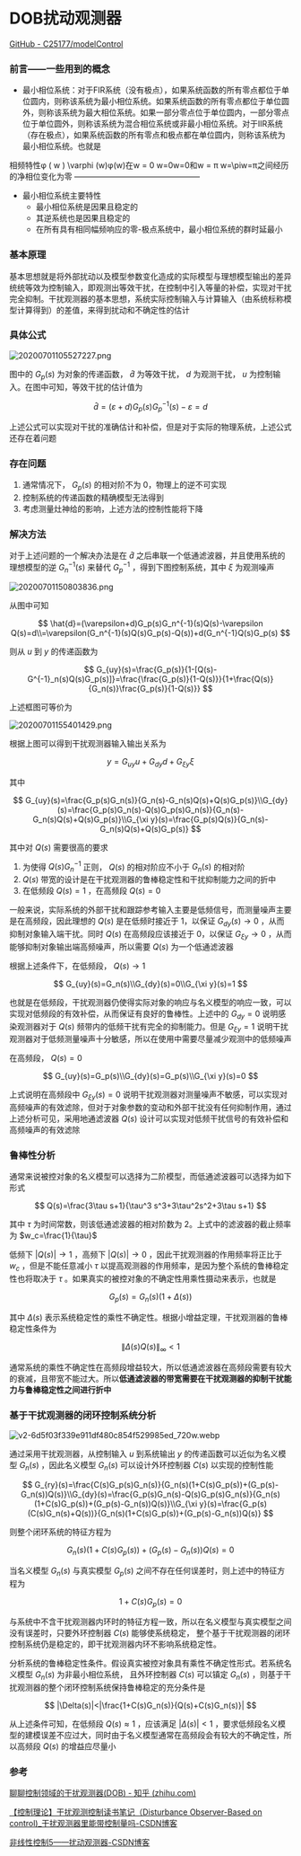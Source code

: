 # DOB扰动观测器

[GitHub - C25177/modelControl](https://github.com/C25177/modelControl)

### 前言——一些用到的概念

- 最小相位系统：对于FIR系统（没有极点），如果系统函数的所有零点都位于单位圆内，则称该系统为最小相位系统。如果系统函数的所有零点都位于单位圆外，则称该系统为最大相位系统。如果一部分零点位于单位圆内，一部分零点位于单位圆外，则称该系统为混合相位系统或非最小相位系统。对于IIR系统（存在极点），如果系统函数的所有零点和极点都在单位圆内，则称该系统为最小相位系统。也就是

相频特性φ ( w ) \varphi (w)φ(w)在w = 0 w=0w=0和w = π w=\piw=π之间经历的净相位变化为零
————————————————

- 最小相位系统主要特性
    - 最小相位系统是因果且稳定的
    - 其逆系统也是因果且稳定的
    - 在所有具有相同幅频响应的零-极点系统中，最小相位系统的群时延最小

### 基本原理

基本思想就是将外部扰动以及模型参数变化造成的实际模型与理想模型输出的差异统统等效为控制输入，即观测出等效干扰，在控制中引入等量的补偿，实现对干扰完全抑制。干扰观测器的基本思想，系统实际控制输入与计算输入（由系统标称模型计算得到）的差值，来得到扰动和不确定性的估计

### 具体公式

![20200701105527227.png](image/20200701105527227.png)

图中的 $G_p(s)$ 为对象的传递函数， $\hat{d}$ 为等效干扰， $d$ 为观测干扰， $u$ 为控制输入。在图中可知，等效干扰的估计值为

$$
\hat{d}=(\varepsilon+d)G_p(s)G_p^{-1}(s)-\varepsilon=d
$$

上述公式可以实现对干扰的准确估计和补偿，但是对于实际的物理系统，上述公式还存在着问题

### 存在问题

1. 通常情况下， $G_p(s)$ 的相对阶不为 0，物理上的逆不可实现
2. 控制系统的传递函数的精确模型无法得到
3. 考虑测量灶神给的影响，上述方法的控制性能将下降

### 解决方法

对于上述问题的一个解决办法是在 $\hat{d}$ 之后串联一个低通滤波器，并且使用系统的理想模型的逆 $G_n^{-1}(s)$ 来替代 $G_p^{-1}$ ，得到下图控制系统，其中 $\xi$ 为观测噪声

![20200701150803836.png](image/20200701150803836.png)

从图中可知

$$
\hat{d}=(\varepsilon+d)G_p(s)G_n^{-1}(s)Q(s)-\varepsilon Q(s)=d\\=\varepsilon(G_n^{-1}(s)Q(s)G_p(s)-Q(s))+d(G_n^{-1}Q(s)G_p(s)
$$

则从 $u$ 到 $y$ 的传递函数为

$$
G_{uy}(s)=\frac{G_p(s)}{1-[Q(s)-G^{-1}_n(s)Q(s)G_p(s)]}=\frac{\frac{G_p(s)}{1-Q(s)}}{1+\frac{Q(s)}{G_n(s)}\frac{G_p(s)}{1-Q(s)}}
$$

上述框图可等价为

![20200701155401429.png](image/20200701155401429.png)

根据上图可以得到干扰观测器输入输出关系为

$$
y=G_{uy}u+G_{dy}d+G_{\xi y}\xi
$$

其中

$$
G_{uy}(s)=\frac{G_p(s)G_n(s)}{G_n(s)-G_n(s)Q(s)+Q(s)G_p(s)}\\G_{dy}(s)=\frac{G_p(s)G_n(s)-Q(s)G_p(s)G_n(s)}{G_n(s)-G_n(s)Q(s)+Q(s)G_p(s)}\\G_{\xi y}(s)=\frac{G_p(s)Q(s)}{G_n(s)-G_n(s)Q(s)+Q(s)G_p(s)}
$$

其中对 $Q(s)$ 需要很高的要求

1. 为使得 $Q(s)G_n^{-1}$ 正则， $Q(s)$ 的相对阶应不小于 $G_n(s)$ 的相对阶
2. $Q(s)$ 带宽的设计是在干扰观测器的鲁棒稳定性和干扰抑制能力之间的折中
3. 在低频段 $Q(s)=1$ ，在高频段 $Q(s)=0$

一般来说，实际系统的外部干扰和跟踪参考输入主要是低频信号，而测量噪声主要是在高频段，因此理想的 $Q(s)$ 是在低频时接近于 1，以保证 $G_{dy}(s)\rightarrow0$ ，从而抑制对象输入端干扰。同时 $Q(s)$ 在高频段应该接近于 0，以保证 $G_{\xi y}\rightarrow 0$ ，从而能够抑制对象输出端高频噪声，所以需要 $Q(s)$ 为一个低通滤波器

根据上述条件下，在低频段， $Q(s)\rightarrow 1$

$$
G_{uy}(s)=G_n(s)\\G_{dy}(s)=0\\G_{\xi y}(s)=1
$$

也就是在低频段，干扰观测器仍使得实际对象的响应与名义模型的响应一致，可以实现对低频段的有效补偿，从而保证有良好的鲁棒性。上述中的 $G_{dy}=0$ 说明感染观测器对于 $Q(s)$ 频带内的低频干扰有完全的抑制能力。但是 $G_{\xi y}=1$ 说明干扰观测器对于低频测量噪声十分敏感，所以在使用中需要尽量减少观测中的低频噪声

在高频段， $Q(s)=0$

$$
G_{uy}(s)=G_p(s)\\G_{dy}(s)=G_p(s)\\G_{\xi y}(s)=0
$$

上式说明在高频段中 $G_{\xi y}(s)=0$ 说明干扰观测器对测量噪声不敏感，可以实现对高频噪声的有效滤除，但对于对象参数的变动和外部干扰没有任何抑制作用，通过上述分析可见，采用地通滤波器 $Q(s)$ 设计可以实现对低频干扰信号的有效补偿和高频噪声的有效滤除

### 鲁棒性分析

通常来说被控对象的名义模型可以选择为二阶模型，而低通滤波器可以选择为如下形式

$$
Q(s)=\frac{3\tau s+1}{\tau^3 s^3+3\tau^2s^2+3\tau s+1}
$$

其中 $\tau$ 为时间常数，则该低通滤波器的相对阶数为 2。上式中的滤波器的截止频率为 $w_c=\frac{1}{\tau}$ 

低频下 $|Q(s)|\rightarrow 1$ ，高频下 $|Q(s)|\rightarrow 0$ ，因此干扰观测器的作用频率将正比于 $w_c$ ，但是不能任意减小 $\tau$ 以提高观测器的作用频率，是因为整个系统的鲁棒稳定性也将取决于 $\tau$ 。如果真实的被控对象的不确定性用乘性摄动来表示，也就是

$$
G_p(s)=G_n(s)(1+\Delta (s))
$$

其中 $\Delta(s)$ 表示系统稳定性的乘性不确定性。根据小增益定理，干扰观测器的鲁棒稳定性条件为

$$
\lVert\Delta(s)Q(s)\rVert_\infty<1
$$

通常系统的乘性不确定性在高频段增益较大，所以低通滤波器在高频段需要有较大的衰减，且带宽不能过大。所以**低通滤波器的带宽需要在干扰观测器的抑制干扰能力与鲁棒稳定性之间进行折中**

### 基于干扰观测器的闭环控制系统分析

![v2-6d5f03f339e911df480c854f529985ed_720w.webp](image/v2-6d5f03f339e911df480c854f529985ed_720w.webp)

通过采用干扰观测器，从控制输入 $u$ 到系统输出 $y$ 的传递函数可以近似为名义模型 $G_n(s)$ ，因此名义模型 $G_n(s)$ 可以设计外环控制器 $C(s)$ 以实现的控制性能

$$
G_{ry}(s)=\frac{C(s)G_p(s)G_n(s)}{G_n(s)(1+C(s)G_p(s))+(G_p(s)-G_n(s))Q(s)}\\G_{dy}(s)=\frac{G_p(s)G_n(s)-Q(s)G_p(s)G_n(s)}{G_n(s)(1+C(s)G_p(s))+(G_p(s)-G_n(s))Q(s)}\\G_{\xi y}(s)=\frac{G_p(s)(C(s)G_n(s)+Q(s))}{G_n(s)(1+C(s)G_p(s))+(G_p(s)-G_n(s))Q(s)}
$$

则整个闭环系统的特征方程为

$$
G_n(s)(1+C(s)G_p(s))+(G_p(s)-G_n(s))Q(s)=0
$$

当名义模型 $G_n(s)$ 与真实模型 $G_p(s)$ 之间不存在任何误差时，则上述中的特征方程为

$$
1+C(s)G_p(s)=0
$$

与系统中不含干扰观测器内环时的特征方程一致，所以在名义模型与真实模型之间没有误差时，只要外环控制器 $C(s)$ 能够使系统稳定， 整个基于干扰观测器的闭环控制系统仍是稳定的，即干扰观测器内环不影响系统稳定性。

分析系统的鲁棒稳定性条件。假设真实被控对象具有乘性不确定性形式。若系统名义模型 $G_n(s)$ 为非最小相位系统， 且外环控制器 $C(s)$ 可以镇定 $G_n(s)$ ，则基于干扰观测器的整个闭环控制系统保持鲁棒稳定的充分条件是

$$
|\Delta(s)|<|\frac{1+C(s)G_n(s)}{Q(s)+C(s)G_n(s)}|
$$

从上述条件可知，在低频段 $Q(s)\approx1$ ，应该满足 $|\Delta(s)|<1$ ，要求低频段名义模型的建模误差不应过大，同时由于名义模型通常在高频段会有较大的不确定性，所以高频段 $Q(s)$ 的增益应尽量小

### 参考

[聊聊控制领域的干扰观测器(DOB) - 知乎 (zhihu.com)](https://zhuanlan.zhihu.com/p/504256899)

[【控制理论】干扰观测控制读书笔记（Disturbance Observer-Based on control)_干扰观测器里能带控制量吗-CSDN博客](https://blog.csdn.net/xiaohejiaoyiya/article/details/104077561)

[非线性控制5——扰动观测器-CSDN博客](https://blog.csdn.net/jinpeng_cumt/article/details/107058723)